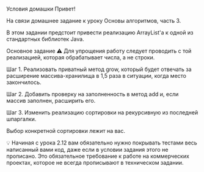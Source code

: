 Условия домашки
Привет!

На связи домашнее задание к уроку Основы алгоритмов, часть 3.

В этом задании предстоит привести реализацию ArrayList'а к одной из стандартных библиотек Java.



Основное задание
⚠️ Для упрощения работу следует проводить с той реализацией, которая обрабатывает числа, а не строки.

Шаг 1. Реализовать приватный метод grow, который будет отвечать за расширение массива-хранилища в 1,5 раза в ситуации, когда место закончилось.

Шаг 2. Добавить проверку на заполненность в метод add и, если массив заполнен, расширить его.

Шаг 3. Изменить реализацию сортировки на рекурсивную из последней шпаргалки.

Выбор конкретной сортировки лежит на вас.

💡 Начиная с урока 2.12 вам обязательно нужно покрывать тестами весь написанный вами код, даже если в условии задания этого не прописано. Это обязательное требование к работе на коммерческих проектах, которое не всегда прописывают в техническом задании.


